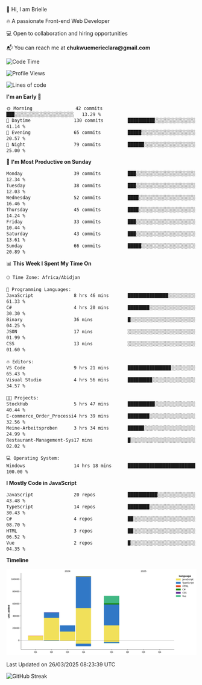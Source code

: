 <div align="left">
  <p>👋 Hi, I am Brielle</p>
  <p>🔥 A passionate Front-end Web Developer</p>
  <p>💻 Open to collaboration and hiring opportunities</p>
  <p>📬 You can reach me at <strong>chukwuemerieclara@gmail.com</strong></p>
</div>


 
 <!--START_SECTION:waka-->
![Code Time](http://img.shields.io/badge/Code%20Time-552%20hrs%2011%20mins-blue)

![Profile Views](http://img.shields.io/badge/Profile%20Views-0-blue)

![Lines of code](https://img.shields.io/badge/From%20Hello%20World%20I%27ve%20Written-254.4%20thousand%20lines%20of%20code-blue)

**I'm an Early 🐤** 

```text
🌞 Morning                42 commits          ███░░░░░░░░░░░░░░░░░░░░░░   13.29 % 
🌆 Daytime                130 commits         ██████████░░░░░░░░░░░░░░░   41.14 % 
🌃 Evening                65 commits          █████░░░░░░░░░░░░░░░░░░░░   20.57 % 
🌙 Night                  79 commits          ██████░░░░░░░░░░░░░░░░░░░   25.00 % 
```
📅 **I'm Most Productive on Sunday** 

```text
Monday                   39 commits          ███░░░░░░░░░░░░░░░░░░░░░░   12.34 % 
Tuesday                  38 commits          ███░░░░░░░░░░░░░░░░░░░░░░   12.03 % 
Wednesday                52 commits          ████░░░░░░░░░░░░░░░░░░░░░   16.46 % 
Thursday                 45 commits          ████░░░░░░░░░░░░░░░░░░░░░   14.24 % 
Friday                   33 commits          ███░░░░░░░░░░░░░░░░░░░░░░   10.44 % 
Saturday                 43 commits          ███░░░░░░░░░░░░░░░░░░░░░░   13.61 % 
Sunday                   66 commits          █████░░░░░░░░░░░░░░░░░░░░   20.89 % 
```


📊 **This Week I Spent My Time On** 

```text
🕑︎ Time Zone: Africa/Abidjan

💬 Programming Languages: 
JavaScript               8 hrs 46 mins       ███████████████░░░░░░░░░░   61.33 % 
C#                       4 hrs 20 mins       ████████░░░░░░░░░░░░░░░░░   30.30 % 
Binary                   36 mins             █░░░░░░░░░░░░░░░░░░░░░░░░   04.25 % 
JSON                     17 mins             ░░░░░░░░░░░░░░░░░░░░░░░░░   01.99 % 
CSS                      13 mins             ░░░░░░░░░░░░░░░░░░░░░░░░░   01.60 % 

🔥 Editors: 
VS Code                  9 hrs 21 mins       ████████████████░░░░░░░░░   65.43 % 
Visual Studio            4 hrs 56 mins       █████████░░░░░░░░░░░░░░░░   34.57 % 

🐱‍💻 Projects: 
StockHub                 5 hrs 47 mins       ██████████░░░░░░░░░░░░░░░   40.44 % 
E-commerce_Order_Processi4 hrs 39 mins       ████████░░░░░░░░░░░░░░░░░   32.56 % 
Meine-Arbeitsproben      3 hrs 34 mins       ██████░░░░░░░░░░░░░░░░░░░   24.99 % 
Restaurant-Management-Sys17 mins             █░░░░░░░░░░░░░░░░░░░░░░░░   02.02 % 

💻 Operating System: 
Windows                  14 hrs 18 mins      █████████████████████████   100.00 % 
```

**I Mostly Code in JavaScript** 

```text
JavaScript               20 repos            ███████████░░░░░░░░░░░░░░   43.48 % 
TypeScript               14 repos            ████████░░░░░░░░░░░░░░░░░   30.43 % 
C#                       4 repos             ██░░░░░░░░░░░░░░░░░░░░░░░   08.70 % 
HTML                     3 repos             ██░░░░░░░░░░░░░░░░░░░░░░░   06.52 % 
Vue                      2 repos             █░░░░░░░░░░░░░░░░░░░░░░░░   04.35 % 
```



**Timeline**

![Lines of Code chart](https://raw.githubusercontent.com/Brielle28/Brielle28/main/assets/bar_graph.png)


 Last Updated on 26/03/2025 08:23:39 UTC
<!--END_SECTION:waka-->

![GitHub Streak](https://github-readme-streak-stats.herokuapp.com/?user=Brielle28)



